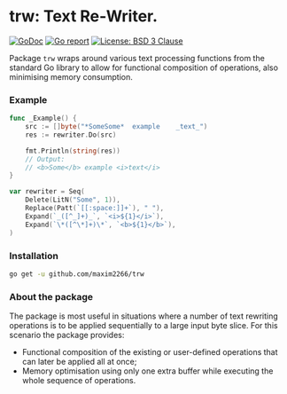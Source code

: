 # trw: Text Re-Writer.

[![GoDoc](https://godoc.org/github.com/maxim2266/trw?status.svg)](https://godoc.org/github.com/maxim2266/trw)
[![Go report](http://goreportcard.com/badge/maxim2266/trw)](http://goreportcard.com/report/maxim2266/trw)
[![License: BSD 3 Clause](https://img.shields.io/badge/License-BSD_3--Clause-yellow.svg)](https://opensource.org/licenses/BSD-3-Clause)

Package `trw` wraps around various text processing functions from the standard
Go library to allow for functional composition of operations, also minimising
memory consumption.

### Example
```Go
func _Example() {
	src := []byte("*SomeSome*  example    _text_")
	res := rewriter.Do(src)

	fmt.Println(string(res))
	// Output:
	// <b>Some</b> example <i>text</i>
}

var rewriter = Seq(
	Delete(LitN("Some", 1)),
	Replace(Patt(`[[:space:]]+`), " "),
	Expand(`_([^_]+)_`, `<i>${1}</i>`),
	Expand(`\*([^\*]+)\*`, `<b>${1}</b>`),
)
```

### Installation

```bash
go get -u github.com/maxim2266/trw
```

### About the package

The package is most useful in situations where a number of text rewriting
operations is to be applied sequentially to a large input byte slice. For this scenario the package provides:
- Functional composition of the existing or user-defined operations that can later be
applied all at once;
- Memory optimisation using only one extra buffer while executing the whole sequence of operations.
